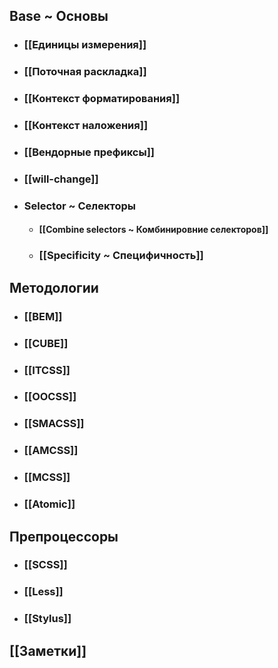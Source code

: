## Base ~ Основы
- ### [[Единицы измерения]]
- ### [[Поточная раскладка]]
- ### [[Контекст форматирования]]
- ### [[Контекст наложения]]
- ### [[Вендорные префиксы]]
- ### [[will-change]]
- ### Selector ~ Селекторы
	- #### [[Combine selectors ~ Комбинировние селекторов]]
	- ### [[Specificity ~ Специфичность]]
## Методологии
- ### [[BEM]]
- ### [[CUBE]]
- ### [[ITCSS]]
- ### [[OOCSS]]
- ### [[SMACSS]]
- ### [[AMCSS]]
- ### [[MCSS]]
- ### [[Atomic]]
## Препроцессоры
- ### [[SCSS]]
- ### [[Less]]
- ### [[Stylus]]
## [[Заметки]]
